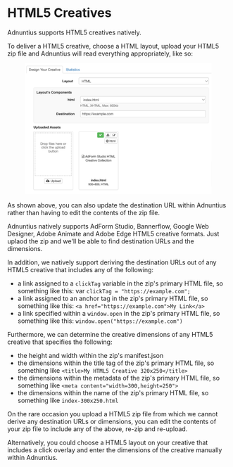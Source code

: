 # HTML5 Creatives

Adnuntius supports HTML5 creatives natively.&#x20;

To deliver a HTML5 creative, choose a HTML layout, upload your HTML5 zip file and Adnuntius will read everything appropriately, like so:

<figure><img src="../../.gitbook/assets/Example-HTML-Creative-Adnuntius.png" alt=""><figcaption></figcaption></figure>

As shown above, you can also update the destination URL within Adnuntius rather than having to edit the contents of the zip file.

Adnuntius natively supports AdForm Studio, Bannerflow, Google Web Designer, Adobe Animate and Adobe Edge HTML5 creative formats. Just uplaod the zip and we'll be able to find destination URLs and the dimensions.

In addition, we natively support deriving the destination URLs out of any HTML5 creative that includes any of the following:

* a link assigned to a `clickTag` variable in the zip's primary HTML file, so something like this: var `clickTag = "https://example.com";`
* a link assigned to an anchor tag in the zip's primary HTML file, so something like this: `<a href="https://example.com">My Link</a>`
* a link specified within a `window.open` in the zip's primary HTML file, so something like this: `window.open("https://example.com")`

Furthermore, we can determine the creative dimensions of any HTML5 creative that specifies the following:

* the height and width within the zip's manifest.json
* the dimensions within the title tag of the zip's primary HTML file, so something like `<title>My HTML5 Creative 320x250</title>`
* the dimensions within the metadata of the zip's primary HTML file, so something like `<meta content="width=300,height=250">`
* the dimensions within the name of the zip's primary HTML file, so something like `index-300x250.html`

On the rare occasion you upload a HTML5 zip file from which we cannot derive any destination URLs or dimensions, you can edit the contents of your zip file to include any of the above, re-zip and re-upload.

Alternatively, you could choose a HTML5 layout on your creative that includes a click overlay and enter the dimensions of the creative manually within Adnuntius.

